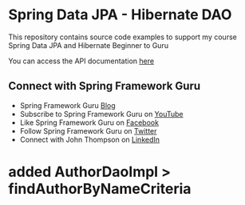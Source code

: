 # Spring Data JPA - Hibernate DAO

This repository contains source code examples to support my course Spring Data JPA and Hibernate Beginner to Guru

You can access the API documentation [here](https://sfg-beer-works.github.io/brewery-api/#tag/Beer-Service)

## Connect with Spring Framework Guru
* Spring Framework Guru [Blog](https://springframework.guru/)
* Subscribe to Spring Framework Guru on [YouTube](https://www.youtube.com/channel/UCrXb8NaMPQCQkT8yMP_hSkw)
* Like Spring Framework Guru on [Facebook](https://www.facebook.com/springframeworkguru/)
* Follow Spring Framework Guru on [Twitter](https://twitter.com/spring_guru)
* Connect with John Thompson on [LinkedIn](http://www.linkedin.com/in/springguru)


# added AuthorDaoImpl > findAuthorByNameCriteria